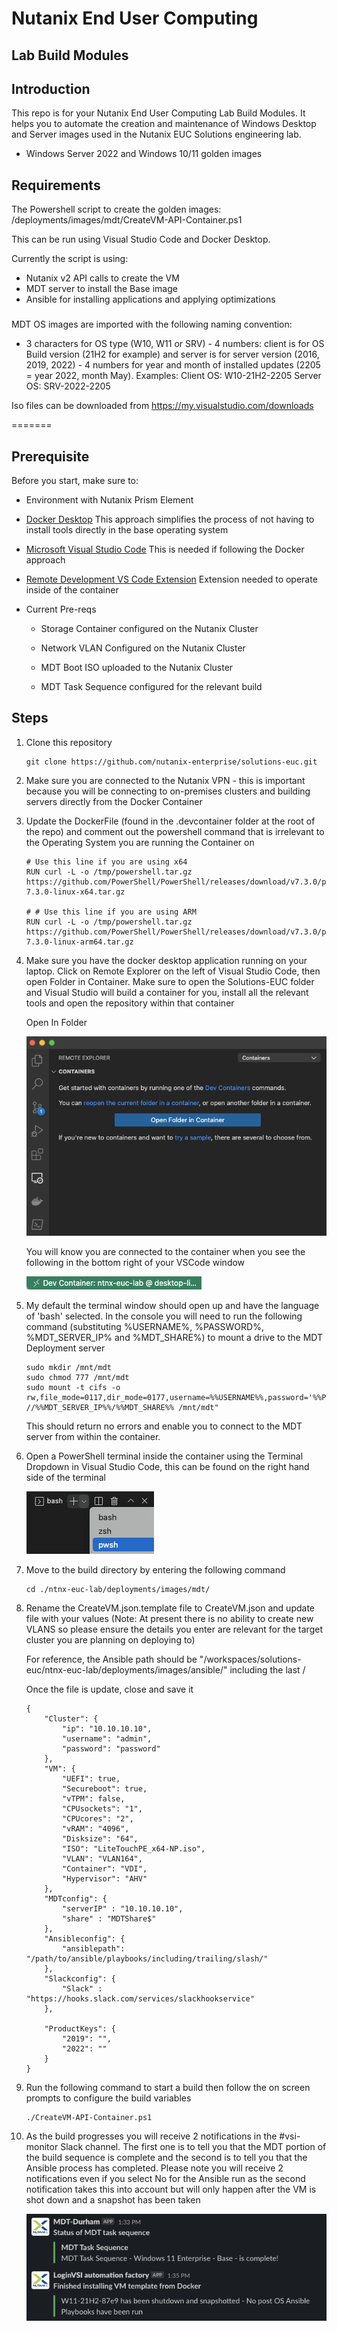 # Nutanix End User Computing 
## Lab Build Modules

## Introduction
This repo is for your Nutanix End User Computing Lab Build Modules. It helps you to automate the creation and maintenance of Windows Desktop and Server images used in the Nutanix EUC Solutions engineering lab.


* Windows Server 2022 and Windows 10/11 golden images

## Requirements
The Powershell script to create the golden images: /deployments/images/mdt/CreateVM-API-Container.ps1

This can be run using Visual Studio Code and Docker Desktop.

Currently the script is using:

* Nutanix v2 API calls to create the VM
* MDT server to install the Base image
* Ansible for installing applications and applying optimizations

###
MDT OS images are imported with the following naming convention:
* 3 characters for OS type (W10, W11 or SRV) - 4 numbers: client is for OS Build version (21H2 for example) and server is for server version (2016, 2019, 2022) - 4 numbers for year and month of installed updates (2205 = year 2022, month May).
Examples:
Client OS: W10-21H2-2205
Server OS: SRV-2022-2205

Iso files can be downloaded from https://my.visualstudio.com/downloads

=======
## Prerequisite
Before you start, make sure to:

* Environment with Nutanix Prism Element

* [Docker Desktop](https://www.docker.com/products/docker-desktop/) This approach simplifies the process of not having to install tools directly in the base operating system

* [Microsoft Visual Studio Code](https://code.visualstudio.com/) This is needed if following the Docker approach

* [Remote Development VS Code Extension](https://marketplace.visualstudio.com/items?itemName=ms-vscode-remote.vscode-remote-extensionpack) Extension needed to operate inside of the container

* Current Pre-reqs

    * Storage Container configured on the Nutanix Cluster

    * Network VLAN Configured on the Nutanix Cluster

    * MDT Boot ISO uploaded to the Nutanix Cluster

    * MDT Task Sequence configured for the relevant build

## Steps

1. Clone this repository

    ```
    git clone https://github.com/nutanix-enterprise/solutions-euc.git
    ```

1. Make sure you are connected to the Nutanix VPN - this is important because you will be connecting to on-premises clusters and building servers directly from the Docker Container

2. Update the DockerFile (found in the .devcontainer folder at the root of the repo) and comment out the powershell command that is irrelevant to the Operating System you are running the Container on
    ```
    # Use this line if you are using x64
    RUN curl -L -o /tmp/powershell.tar.gz https://github.com/PowerShell/PowerShell/releases/download/v7.3.0/powershell-7.3.0-linux-x64.tar.gz

    # # Use this line if you are using ARM
    RUN curl -L -o /tmp/powershell.tar.gz https://github.com/PowerShell/PowerShell/releases/download/v7.3.0/powershell-7.3.0-linux-arm64.tar.gz
    ```

1. Make sure you have the docker desktop application running on your laptop. Click on Remote Explorer on the left of Visual Studio Code, then open Folder in Container. Make sure to open the Solutions-EUC folder and Visual Studio will build a container for you, install all the relevant tools and open the repository within that container

    Open In Folder

    ![](/ntnx-euc-lab/images/open_in_folder.png)

    You will know you are connected to the container when you see the following in the bottom right of your VSCode window

    ![](/ntnx-euc-lab/images/docker_connected.png)

1. My default the terminal window should open up and have the language of 'bash' selected.  In the console you will need to run the following command (substituting %USERNAME%, %PASSWORD%, %MDT_SERVER_IP% and %MDT_SHARE%) to mount a drive to the MDT Deployment server

    ```
    sudo mkdir /mnt/mdt
    sudo chmod 777 /mnt/mdt
    sudo mount -t cifs -o rw,file_mode=0117,dir_mode=0177,username=%%USERNAME%%,password='%%PASSWORD%%',domain=wsperf //%%MDT_SERVER_IP%%/%%MDT_SHARE%% /mnt/mdt"
    ```
    This should return no errors and enable you to connect to the MDT server from within the container.

2. Open a PowerShell terminal inside the container using the Terminal Dropdown in Visual Studio Code, this can be found on the right hand side of the terminal

    ![](/ntnx-euc-lab/images/posh_terminal.png)

3. Move to the build directory by entering the following command

    ```
    cd ./ntnx-euc-lab/deployments/images/mdt/
    ```

4. Rename the CreateVM.json.template file to CreateVM.json and update file with your values (Note: At present there is no ability to create new VLANS so please ensure the details you enter are relevant for the target cluster you are planning on deploying to)

    For reference, the Ansible path should be "/workspaces/solutions-euc/ntnx-euc-lab/deployments/images/ansible/" including the last /

    Once the file is update, close and save it

    ```
    {
        "Cluster": {
            "ip": "10.10.10.10",
            "username": "admin",
            "password": "password"
        },
        "VM": {
            "UEFI": true,
            "Secureboot": true,
            "vTPM": false,
            "CPUsockets": "1",
            "CPUcores": "2",
            "vRAM": "4096",
            "Disksize": "64",
            "ISO": "LiteTouchPE_x64-NP.iso", 
            "VLAN": "VLAN164",
            "Container": "VDI",
            "Hypervisor": "AHV"
        },
        "MDTconfig": {
            "serverIP" : "10.10.10.10",
            "share" : "MDTShare$"
        },
        "Ansibleconfig": {
            "ansiblepath": "/path/to/ansible/playbooks/including/trailing/slash/"
        },
        "Slackconfig": {
            "Slack" : "https://hooks.slack.com/services/slackhookservice"
        },
        
        "ProductKeys": {
            "2019": "",
            "2022": ""
        }
    }
    ```

1. Run the following command to start a build then follow the on screen prompts to configure the build variables

    ```
    ./CreateVM-API-Container.ps1
    ```

1. As the build progresses you will receive 2 notifications in the #vsi-monitor Slack channel. The first one is to tell you that the MDT portion of the build sequence is complete and the second is to tell you that the Ansible process has completed.  Please note you will receive 2 notifications even if you select No for the Ansible run as the second notification takes this into account but will only happen after the VM is shot down and a snapshot has been taken

    ![](/ntnx-euc-lab/images/vsi_result.png)
